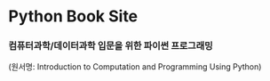 # Python Book Site
### 컴퓨터과학/데이터과학 입문을 위한 파이썬 프로그래밍
(원서명: Introduction to Computation and Programming Using Python)





